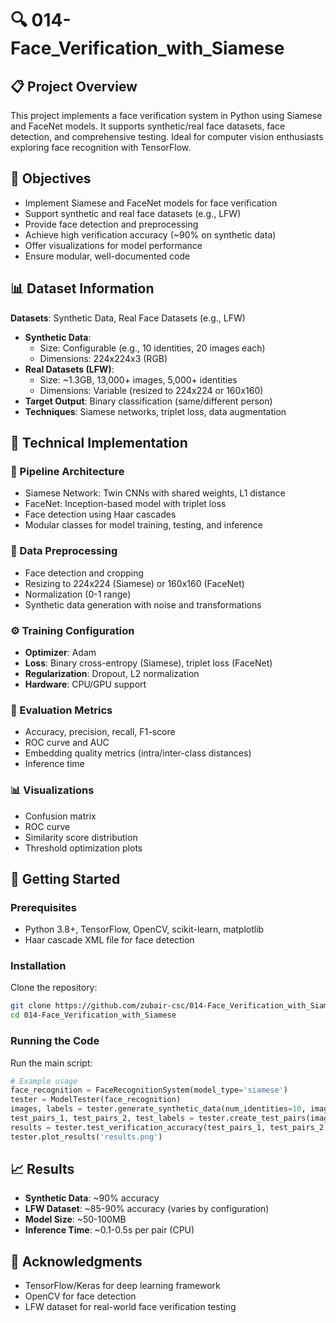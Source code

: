 # 🔍 014-Face_Verification_with_Siamese

## 📋 Project Overview
This project implements a face verification system in Python using Siamese and FaceNet models. It supports synthetic/real face datasets, face detection, and comprehensive testing. Ideal for computer vision enthusiasts exploring face recognition with TensorFlow.

## 🎯 Objectives
- Implement Siamese and FaceNet models for face verification
- Support synthetic and real face datasets (e.g., LFW)
- Provide face detection and preprocessing
- Achieve high verification accuracy (~90% on synthetic data)
- Offer visualizations for model performance
- Ensure modular, well-documented code

## 📊 Dataset Information
**Datasets**: Synthetic Data, Real Face Datasets (e.g., LFW)
- **Synthetic Data**: 
  - Size: Configurable (e.g., 10 identities, 20 images each)
  - Dimensions: 224x224x3 (RGB)
- **Real Datasets (LFW)**:
  - Size: ~1.3GB, 13,000+ images, 5,000+ identities
  - Dimensions: Variable (resized to 224x224 or 160x160)
- **Target Output**: Binary classification (same/different person)
- **Techniques**: Siamese networks, triplet loss, data augmentation

## 🔧 Technical Implementation
### 📌 Pipeline Architecture
- Siamese Network: Twin CNNs with shared weights, L1 distance
- FaceNet: Inception-based model with triplet loss
- Face detection using Haar cascades
- Modular classes for model training, testing, and inference

### 🧹 Data Preprocessing
- Face detection and cropping
- Resizing to 224x224 (Siamese) or 160x160 (FaceNet)
- Normalization (0-1 range)
- Synthetic data generation with noise and transformations

### ⚙️ Training Configuration
- **Optimizer**: Adam
- **Loss**: Binary cross-entropy (Siamese), triplet loss (FaceNet)
- **Regularization**: Dropout, L2 normalization
- **Hardware**: CPU/GPU support

### 📏 Evaluation Metrics
- Accuracy, precision, recall, F1-score
- ROC curve and AUC
- Embedding quality metrics (intra/inter-class distances)
- Inference time

### 📊 Visualizations
- Confusion matrix
- ROC curve
- Similarity score distribution
- Threshold optimization plots

## 🚀 Getting Started
### Prerequisites
- Python 3.8+, TensorFlow, OpenCV, scikit-learn, matplotlib
- Haar cascade XML file for face detection

### Installation
Clone the repository:
```bash
git clone https://github.com/zubair-csc/014-Face_Verification_with_Siamese.git
cd 014-Face_Verification_with_Siamese
```

### Running the Code
Run the main script:
```python
# Example usage
face_recognition = FaceRecognitionSystem(model_type='siamese')
tester = ModelTester(face_recognition)
images, labels = tester.generate_synthetic_data(num_identities=10, images_per_identity=20)
test_pairs_1, test_pairs_2, test_labels = tester.create_test_pairs(images, labels, 100, 100)
results = tester.test_verification_accuracy(test_pairs_1, test_pairs_2, test_labels)
tester.plot_results('results.png')
```

## 📈 Results
- **Synthetic Data**: ~90% accuracy
- **LFW Dataset**: ~85-90% accuracy (varies by configuration)
- **Model Size**: ~50-100MB
- **Inference Time**: ~0.1-0.5s per pair (CPU)

## 🙌 Acknowledgments
- TensorFlow/Keras for deep learning framework
- OpenCV for face detection
- LFW dataset for real-world face verification testing
